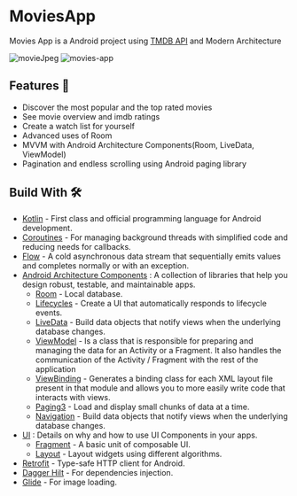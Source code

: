 # MoviesApp
Movies App is a Android project using [TMDB API](https://developers.themoviedb.org/3/getting-started/introduction) and Modern Architecture

![movieJpeg](https://user-images.githubusercontent.com/73065590/236443971-b773ba90-bc54-435e-9daf-2b888b65a1c3.jpg)
![movies-app](https://github.com/arif-cloud/MoviesApp/assets/73065590/58d38d2b-393a-49bd-a37c-6b99eb5aebe3)



##  Features 🌟 
*   Discover the most popular and the top rated movies
*   See movie overview and imdb ratings
*   Create a watch list for yourself
*   Advanced uses of Room
*   MVVM with Android Architecture Components(Room, LiveData, ViewModel)
*   Pagination and endless scrolling using Android paging library

## Build With 🛠

- [Kotlin](https://kotlinlang.org/) - First class and official programming language for Android development.
- [Coroutines](https://kotlinlang.org/docs/reference/coroutines-overview.html) - For managing background threads with simplified code and reducing needs for callbacks.
- [Flow](https://developer.android.com/kotlin/flow) - A cold asynchronous data stream that sequentially emits values and completes normally or with an exception.
- [Android Architecture Components](https://developer.android.com/topic/libraries/architecture) : A collection of libraries that help you design robust, testable, and maintainable apps.
  - [Room](https://developer.android.com/training/data-storage/room) - Local database.
  - [Lifecycles](https://developer.android.com/jetpack/androidx/releases/lifecycle) - Create a UI that automatically responds to lifecycle events.
  - [LiveData](https://developer.android.com/reference/kotlin/androidx/lifecycle/LiveData) - Build data objects that notify views when the underlying database changes.
  - [ViewModel](https://developer.android.com/reference/android/arch/lifecycle/ViewModel) - Is a class that is responsible for preparing and managing the data for an Activity or a Fragment. It also handles the communication of the Activity / Fragment with the rest of the application
  - [ViewBinding](https://developer.android.com/topic/libraries/view-binding) - Generates a binding class for each XML layout file present in that module and allows you to more easily write code that interacts with views.
  - [Paging3](https://kotlinlang.org/) - Load and display small chunks of data at a time.
  - [Navigation](https://developer.android.com/jetpack/androidx/releases/navigation) - Build data objects that notify views when the underlying database changes.
- [UI](https://developer.android.com/topic/architecture/ui-layer) : Details on why and how to use UI Components in your apps.
  - [Fragment](https://developer.android.com/reference/android/app/Fragment) - A basic unit of composable UI.
  - [Layout](https://developer.android.com/develop/ui/views/layout/declaring-layout) - Layout widgets using different algorithms.
- [Retrofit](https://square.github.io/retrofit/) - Type-safe HTTP client for Android.
- [Dagger Hilt](https://developer.android.com/training/dependency-injection/hilt-android) - For dependencies injection.
- [Glide](https://bumptech.github.io/glide/) - For image loading.
